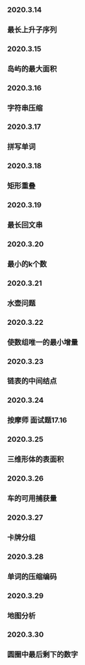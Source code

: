### 2020.3.14
### 最长上升子序列
### 2020.3.15
### 岛屿的最大面积
### 2020.3.16
### 字符串压缩
### 2020.3.17
### 拼写单词
### 2020.3.18
### 矩形重叠
### 2020.3.19
### 最长回文串
### 2020.3.20
### 最小的k个数
### 2020.3.21
### 水壶问题
### 2020.3.22
### 使数组唯一的最小增量
### 2020.3.23
### 链表的中间结点
### 2020.3.24
### 按摩师 面试题17.16
### 2020.3.25
### 三维形体的表面积
### 2020.3.26
### 车的可用捕获量
### 2020.3.27
### 卡牌分组
### 2020.3.28
### 单词的压缩编码
### 2020.3.29
### 地图分析
### 2020.3.30
### 圆圈中最后剩下的数字

